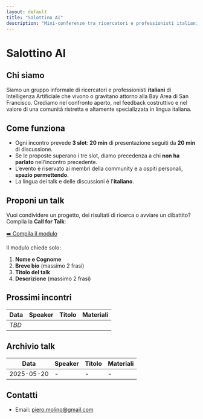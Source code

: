 ```yaml
---
layout: default
title: "Salottino AI"
description: "Mini-conferenze tra ricercatori e professionisti italiani di Intelligenza Artificiale nella Bay Area."
---
```


# Salottino AI

## Chi siamo
Siamo un gruppo informale di ricercatori e professionisti **italiani** di Intelligenza Artificiale che vivono o gravitano attorno alla Bay Area di San Francisco. Crediamo nel confronto aperto, nel feedback costruttivo e nel valore di una comunità ristretta e altamente specializzata in lingua italiana.

## Come funziona
* Ogni incontro prevede **3 slot**: **20 min** di presentazione seguiti da **20 min** di discussione.
* Se le proposte superano i tre slot, diamo precedenza a chi **non ha parlato** nell’incontro precedente.
* L’evento è riservato ai membri della community e a ospiti personali, **spazio permettendo**.
* La lingua dei talk e delle discussioni è l'**italiano**.

## Proponi un talk
Vuoi condividere un progetto, dei risultati di ricerca o avviare un dibattito? Compila la **Call for Talk**:

[➡️ Compila il modulo](https://forms.gle/HJwAsbXVyccFhAts8)

Il modulo chiede solo:

1. **Nome e Cognome**  
2. **Breve bio** (massimo 2 frasi)  
3. **Titolo del talk**  
4. **Descrizione** (massimo 2 frasi)  

## Prossimi incontri
| Data | Speaker | Titolo | Materiali |
|------|---------|--------|-----------|
| _TBD_ | | | |

## Archivio talk
| Data | Speaker | Titolo | Materiali |
|------|---------|--------|-----------|
| 2025-05-20 | - | - | - |

## Contatti
* Email: piero.molino@gmail.com

